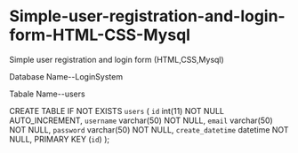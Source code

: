 # Simple-user-registration-and-login-form-HTML-CSS-Mysql
Simple user registration and login form (HTML,CSS,Mysql)

Database Name--LoginSystem

Tabale Name--users


CREATE TABLE IF NOT EXISTS `users` (
 `id` int(11) NOT NULL AUTO_INCREMENT,
 `username` varchar(50) NOT NULL,
 `email` varchar(50) NOT NULL,
 `password` varchar(50) NOT NULL,
 `create_datetime` datetime NOT NULL,
 PRIMARY KEY (`id`)
);
